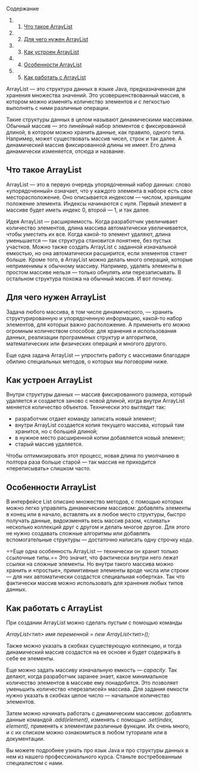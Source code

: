Содержание

1. 1. [Что такое ArrayList](https://blog.skillfactory.ru/glossary/arraylist/#что-такое-arraylist)
2. 2. [Для чего нужен ArrayList](https://blog.skillfactory.ru/glossary/arraylist/#для-чего-нужен-arraylist)
3. 3. [Как устроен ArrayList](https://blog.skillfactory.ru/glossary/arraylist/#как-устроен-arraylist)
4. 4. [Особенности ArrayList](https://blog.skillfactory.ru/glossary/arraylist/#особенности-arraylist)
5. 5. [Как работать с ArrayList](https://blog.skillfactory.ru/glossary/arraylist/#как-работать-с-arraylist)

ArrayList — это структура данных в языке Java, предназначенная для хранения множества значений. Это усовершенствованный массив, в котором можно изменять количество элементов и с легкостью выполнять с ними различные операции.

Такие структуры данных в целом называют динамическими массивами. Обычный массив — это линейный набор элементов с фиксированной длиной, в котором можно хранить данные, как правило, одного типа. Например, может существовать массив чисел, строк и так далее. А динамический массив фиксированной длины не имеет. Его длина динамически изменяется, отсюда и название.

## **Что такое ArrayList**

ArrayList — это в первую очередь упорядоченный набор данных: слово «упорядоченный» означает, что у каждого элемента в наборе есть свое месторасположение. Оно описывается индексом — числом, хранящим положение элемента. Индексы начинаются с нуля. Первый элемент в массиве будет иметь индекс 0, второй — 1, и так далее.

Идея ArrayList — расширяемость. Когда разработчик увеличивает количество элементов, длина массива автоматически увеличивается, чтобы уместить их все. Когда какой-то элемент удаляют, длина уменьшается — так структура становится понятнее, без пустых участков. Можно также создать ArrayList с заданной изначальной емкостью, но она автоматически расширится, если элементов станет больше. Кроме того, в ArrayList можно делать много операций, которые неприменимы к обычному массиву. Например, удалять элементы в простом массиве нельзя — только обнулять или перезаписывать. В остальном структура похожа на обычный массив. И вот почему.

## **Для чего нужен ArrayList**

Задача любого массива, в том числе динамического, — хранить структурированную и упорядоченную информацию, какой-то набор элементов, для которых важно расположение. А применить его можно огромным количеством способов: для хранения и использования данных, реализации программных структур и алгоритмов, математических или физических операций и многого другого.

Еще одна задача ArrayList — упростить работу с массивами благодаря обилию специальных методов, о которых мы поговорим ниже.

## **Как устроен ArrayList**

Внутри структуры данных — массив фиксированного размера, который удаляется и создается заново с новой длиной, когда внутри ArrayList меняется количество объектов. Технически это выглядит так:

- разработчик отдает команду записать новый элемент;
- внутри ArrayList создается копия текущего массива, который там хранится, но с большей длиной;
- в нужное место расширенной копии добавляется новый элемент;
- старый массив удаляется.

Чтобы оптимизировать этот процесс, новая длина по умолчанию в полтора раза больше старой — так массив не приходится «переписывать» слишком часто.

## **Особенности ArrayList**

В интерфейсе List описано множество методов, с помощью которых можно легко управлять динамическим массивом: добавлять элементы в конец или в начало, вставлять их в любое место структуры, быстро получать данные, видоизменять весь массив разом, «сливать» несколько коллекций друг с другом и делать многое другое. Для этого не нужно создавать сложные алгоритмы или добавлять вспомогательные структуры — достаточно написать одну строчку кода.

==Еще одна особенность ArrayList — технически он хранит только ссылочные типы.== Это значит, что фактически внутри него лежат ссылки на сложные элементы. Но внутри такого массива можно хранить и «простые», примитивные элементы вроде числа или строки — для них автоматически создастся специальная «обертка». Так что фактически массив можно использовать для хранения любых типов данных.

## **Как работать с ArrayList**

При создании ArrayList можно сделать пустым с помощью команды

_ArrayList<тип> имя переменной = new ArrayList<тип>();_

Также можно указать в скобках существующую коллекцию, и тогда динамический массив создастся на ее основе и будет содержать в себе ее элементы.

Еще можно задать массиву изначальную емкость — _capacity_. Так делают, когда разработчик заранее знает, какое минимальное количество элементов в массиве ему понадобится. Это позволяет уменьшить количество «перезаписей» массива. Для задания емкости нужно указать в скобках целое число — начальное количество элементов.

Затем можно начинать работать с динамическим массивом: добавлять данные командой _.add(element)_, изменять с помощью _.set(index, element)_, применять к элементам различные функции. Их очень много, и с их списком можно ознакомиться в любом туториале или в документации.

Вы можете подробнее узнать про язык Java и про структуры данных в нем из нашего профессионального курса. Станьте востребованным специалистом с нами.